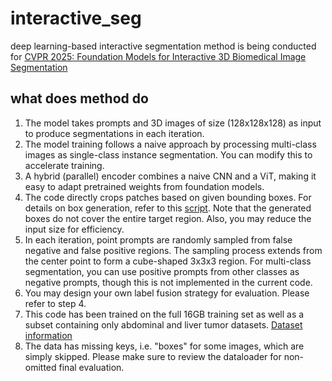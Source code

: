 # interactive_seg
deep learning-based interactive segmentation method is being conducted for [CVPR 2025: Foundation Models for Interactive 3D Biomedical Image Segmentation](https://www.codabench.org/competitions/5263/)


## what does method do
1. The model takes prompts and 3D images of size (128x128x128) as input to produce segmentations in each iteration.
2. The model training follows a naive approach by processing multi-class images as single-class instance segmentation. You can modify this to accelerate training.
3. A hybrid (parallel) encoder combines a naive CNN and a ViT, making it easy to adapt pretrained weights from foundation models.
4. The code directly crops patches based on given bounding boxes. For details on box generation, refer to this [script](https://github.com/JunMa11/CVPR-MedSegFMCompetition/blob/main/get_boxes.py). Note that the generated boxes do not cover the entire target region. Also, you may reduce the input size for efficiency.
5. In each iteration, point prompts are randomly sampled from false negative and false positive regions. The sampling process extends from the center point to form a cube-shaped 3x3x3 region. For multi-class segmentation, you can use positive prompts from other classes as negative prompts, though this is not implemented in the current code.
6. You may design your own label fusion strategy for evaluation. Please refer to step 4.
7. This code has been trained on the full 16GB training set as well as a subset containing only abdominal and liver tumor datasets. [Dataset information](https://www.codabench.org/competitions/5263/)
8. The data has missing keys, i.e. "boxes" for some images, which are simply skipped. Please make sure to review the dataloader for non-omitted final evaluation.
